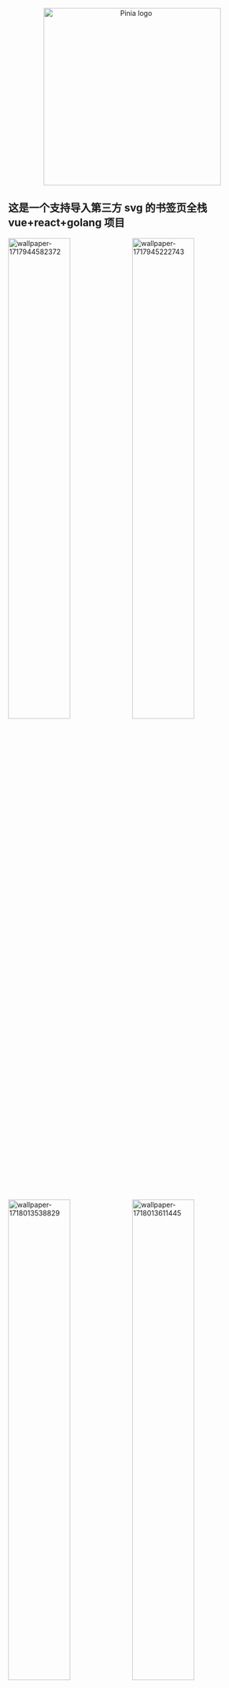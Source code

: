 <p align="center">
  <a href="https://redli.cn" target="_blank" rel="noopener noreferrer">
    <img width="360" src="lychees-web\public\lychees.svg" alt="Pinia logo">
  </a>
</p>

## 这是一个支持导入第三方 svg 的书签页全栈 vue+react+golang 项目

<img src="assets\wallpaper-1717944582372.png" alt="wallpaper-1717944582372" style="width:50%;" /><img src="assets\wallpaper-1717945222743.png" alt="wallpaper-1717945222743" style="width:50%;" />
<img src="assets\wallpaper-1718013538829.png" alt="wallpaper-1718013538829" style="width:50%;" /><img src="assets\wallpaper-1718013611445.png" alt="wallpaper-1718013611445" style="width:50%;" />
<img src="assets\191938.png" alt="191938" />



通过 svg 的可以鼠标悬停切换logo中间的白色变为黑色 个性化你的标签页

<img src="assets\b9beae3986bf781abe93c5c78e6a3516.png" alt="b9beae3986bf781abe93c5c78e6a3516" /><img src="assets\屏幕截图 2024-06-09 223537.png" alt="屏幕截图 2024-06-09 223537" />



单色 svg，直接可以使用阿里字库移除颜色
多色 svg 把需要控制变色的路径移除 fill 属性 通过 css 控制变色

#### 示例 svg 代码

```xml
<svg t="1717943897408" class="icon" viewBox="0 0 1024 1024" version="1.1" xmlns="http://www.w3.org/2000/svg" p-id="1872"
    width="200" height="200">
    <path
        d="M732.884976 369.62096a399.444957 399.444957 0 0 0 233.642975 75.093992v-168.319982c-16.511998 0-32.938996-1.707-49.066995-5.162999v132.436986a399.487957 399.487957 0 0 1-233.684974-75.049992V671.999928c0 171.775982-138.751985 310.996967-309.887967 310.996966a307.626967 307.626967 0 0 1-172.500982-52.607994A308.394967 308.394967 0 0 0 422.95501 1023.99989c171.135982 0 309.929967-139.220985 309.929966-311.039967V369.66396z m60.501994-169.727981a234.879975 234.879975 0 0 1-60.501994-137.300986V40.959996H686.379981a235.562975 235.562975 0 0 0 107.007989 158.932983zM309.632022 798.634914a141.994985 141.994985 0 0 1-28.927997-86.143991 141.994985 141.994985 0 0 1 184.74698-135.594985v-171.989981a311.509967 311.509967 0 0 0-49.023995-2.858v133.887985A141.994985 141.994985 0 0 0 231.68003 671.530928c0 55.551994 31.700997 103.679989 77.951992 127.103986z"
        fill="#FF004F" p-id="1873"></path>
    <path
        d="M683.775982 328.660965a399.529957 399.529957 0 0 0 233.684974 75.050992V271.274971a234.367975 234.367975 0 0 1-124.073986-71.381992A235.604975 235.604975 0 0 1 686.378981 40.959996H564.223994v671.999927a142.036985 142.036985 0 0 1-141.738984 141.823985 141.396985 141.396985 0 0 1-112.852988-56.149994 142.292985 142.292985 0 0 1-77.994992-127.102986 141.994985 141.994985 0 0 1 184.74698-135.594986V402.047957c-168.106982 3.499-303.359967 141.354985-303.359967 310.954966 0 84.649991 33.706996 161.364983 88.36299 217.428977a307.626967 307.626967 0 0 0 172.500982 52.607994c171.178982 0 309.887967-139.263985 309.887967-311.039966V328.703965z"
        p-id="1874"></path>
    <!-- 控制变色的路径不要给fill属性 通过css控制变色-->
    <path
        d="M917.460956 271.274971v-35.839996a232.959975 232.959975 0 0 1-124.073986-35.541996 234.111975 234.111975 0 0 0 124.073986 71.381992zM686.379981 40.959996a239.402974 239.402974 0 0 1-2.559999-19.327998V0H515.157v671.999928A141.994985 141.994985 0 0 1 373.420015 813.823913a140.756985 140.756985 0 0 1-63.786993-15.189999 141.396985 141.396985 0 0 0 112.852988 56.149994 142.036985 142.036985 0 0 0 141.738984-141.780985V40.959996h122.154987zM416.42701 402.047957v-38.100996a311.807967 311.807967 0 0 0-42.495995-2.902C202.752033 361.044961 64.000048 500.266946 64.000048 672.042928a310.996967 310.996967 0 0 0 137.386985 258.388972 310.527967 310.527967 0 0 1-88.31999-217.429977c0-169.556982 135.252985-307.454967 303.359967-310.953966z"
        fill="#00F2EA" p-id="1875"></path>
</svg>
```

### 导入 symbol 引用

应该说这才是未来的主流引用svg方式，[查看文章](https://www.iconfont.cn/help/detail?spm=a313x.help_detail.i1.d8d11a391.550b3a81IFTvPQ&helptype=code) 这种用法其实是做了一个svg的集合



# 使用哪个第三方呢？

#### 可以使用iconfont-阿里巴巴矢量图标库 https://www.iconfont.cn/

#### 搜索或者上传图标到阿里巴巴矢量图标库

#### 添加你需要的图标到项目

#### 拷贝项目下面生成的symbol导入链接：

```js
//at.alicdn.com/t/font_********.js
```





# 后端项目

## lychees-server 

需要安装Go语言编译 linux安装教程

```shell
wget https://go.dev/dl/go1.22.2.linux-amd64.tar.gz
#先移除旧的go安装包，再解压到/usr/local/go
rm -rf /usr/local/go && tar -C /usr/local -xzf go1.22.2.linux-amd64.tar.gz
```

命令来安装 Go 语言。如果您已经安装了 Go 语言，请确保 $GOPATH 和 $GOROOT 环境变量已正确设置。

设置环境变量

```shell
export PATH=$PATH:/usr/local/go/bin
```

主要为[gin](https://gin-gonic.com/) + [gorm](https://gorm.io/) 请点击查阅相关文档

token存储需要 [protobuff](https://protobuf.dev/)  请到 proto 文件夹执行命令 `protoc --go_out=./ auth.proto`

邮箱用到 [templ](https://templ.guide/) HTML页面请到 utils 文件夹执行命令 `templ generate`



#### 编译程序，请在 linux 环境下编译

编译需要安装 cbrotli 如果不清楚 cbrotli 是什么，请到utils /website_info.go 注释掉 br 解码相关代码

lychees-server文件夹执行命令go build`编译



#### Prometheus

只统计qps，不需要 Prometheus 请到 middlewares 文件夹下 prometheus.go 注释代码



#### 推荐使用代理 nginx 或者 openresty 

示例

```nginx
server {
    # IP限流
    limit_req_zone $binary_remote_addr zone=ip_limit_api:10m rate=5r/s;
    limit_req zone=ip_limit_api burst=100 nodelay;

    listen 443 ssl;
    http2 on; # 新增这行来启用HTTP/2
    server_name api.lychees.com;
    
    # 修改为你的证书目录
    ssl_certificate /root/ssl/nginx/lychees.com_bundle.crt;
    ssl_certificate_key /root/ssl/nginx/lychees.com.key;

    ssl_session_cache shared:SSL:1m;
    ssl_session_timeout 5m;

    ssl_ciphers HIGH:!aNULL:!MD5;
    ssl_prefer_server_ciphers on;


    location / {
        proxy_pass http://127.0.0.0:8081/;
        proxy_set_header Host $host:$server_port;
        proxy_set_header X-Forwarded-For $remote_addr; # HTTP的请求端真实的IP
        # proxy_set_header X-Forwarded-Proto $scheme; # 为了正确地识别实际用户发出的协议是 http 还是 https
    }
}
```





## 使用方式

1. 安装并启用 redis mongodb postgresql ，请自行查看官方文档安装
2. 修改 `config.yaml`，见 [config.yaml](config.yaml)
3. 修改 Nginx 设置文件
4. 启用程序 (systemd/nohup)

#### systemd

```
vim /etc/systemd/system/lychees-server.service
```

- 创建文件 `/etc/systemd/system/lychees-server.service` (可以自选名字)
- 请替换为正确的路径

```
[Unit]
Description=lychees-server
After=network.target

[Service]
Type=simple
Restart=always
WorkingDirectory=/root/lychees-server/
ExecStart=/root/lychees-server/lychees-server

[Install]
WantedBy=multi-user.target
```



- 刷新后台程序 `systemctl daemon-reload`
- 启用后台程序 `systemctl enable lychees-server.service`
- 禁用后台程序 `systemctl disable lychees-server.service`
- 启动后台程序 `systemctl start lychees-server.service`
- 停止后台程序 `systemctl stop lychees-server.service`
- 检查后台程序状态 `systemctl status lychees-server.service`

#### nohup

- 程序路径执行 `nohup ./lychees-server &`
- 停止程序 `kill -9 1234`，1234 替换程序为 PID

# 前端页面

## lychees-web-account 

[前往查看实例页面](https://account.redli.cn/)

注册账号页面，包含重置密码，修改邮箱

主要是 react + shadcn 请查看官方文档

```shell
# 安装依赖
pnpm i
# 开发模式运行
pnpm run dev
# 打包
pnpm run build
```



## lychees-web

[前往查看实例页面](https://redli.cn/)

书签主页面

主要是 vue + elementPlus 请查看官方文档

```shell
# 安装依赖
pnpm i
# 开发模式运行
pnpm run dev
# 打包
pnpm run build
```

